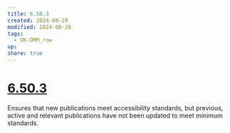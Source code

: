 ```yaml
---
title: 6.50.3
created: 2024-08-28
modified: 2024-08-28
tags:
  - UK-DMM_row
up: 
share: true
---
```

# [6.50.3](6.50.3.md)

Ensures that new publications meet accessibility standards, but previous, active and relevant publications have not been updated to meet minimum standards.
